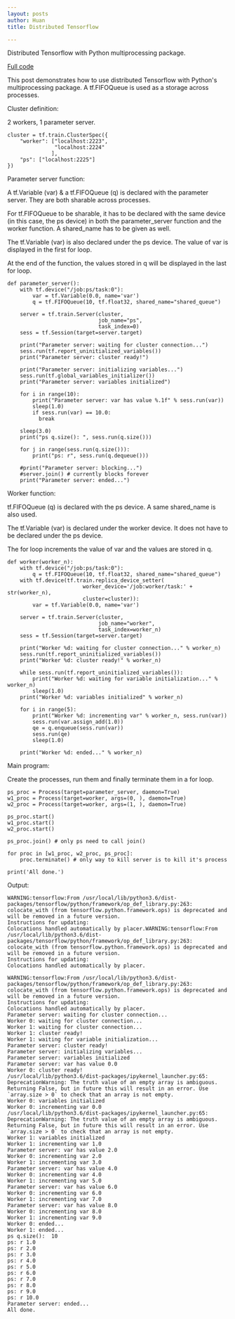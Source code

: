 ```yaml
---
layout: posts
author: Huan
title: Distributed Tensorflow

---
```

Distributed Tensorflow with Python multiprocessing package.

[Full code](https://github.com/ChuaCheowHuan/misc_code_examples/blob/master/tf/dist_tf/dist_tf.ipynb)

This post demonstrates how to use distributed Tensorflow with Python's
multiprocessing package. A tf.FIFOQueue is used as a storage across processes.

Cluster definition:

2 workers, 1 parameter server.
```
cluster = tf.train.ClusterSpec({
    "worker": ["localhost:2223",
               "localhost:2224"
              ],
    "ps": ["localhost:2225"]
})
```

Parameter server function:

A tf.Variable (var) & a tf.FIFOQueue (q) is declared with the parameter server.
They are both sharable across processes.

For tf.FIFOQueue to be sharable, it has to be declared with the same device
(in this case, the ps device) in both the parameter_server function and
the worker function. A shared_name has to be given as well.

The tf.Variable (var) is also declared under the ps device. The value of var is displayed in the first for loop.

At the end of the function, the values stored in q will be displayed in the last for loop.
```
def parameter_server():
    with tf.device("/job:ps/task:0"):
        var = tf.Variable(0.0, name='var')        
        q = tf.FIFOQueue(10, tf.float32, shared_name="shared_queue")

    server = tf.train.Server(cluster,
                             job_name="ps",
                             task_index=0)
    sess = tf.Session(target=server.target)

    print("Parameter server: waiting for cluster connection...")
    sess.run(tf.report_uninitialized_variables())
    print("Parameter server: cluster ready!")

    print("Parameter server: initializing variables...")
    sess.run(tf.global_variables_initializer())
    print("Parameter server: variables initialized")

    for i in range(10):
        print("Parameter server: var has value %.1f" % sess.run(var))
        sleep(1.0)
        if sess.run(var) == 10.0:
          break

    sleep(3.0)
    print("ps q.size(): ", sess.run(q.size()))  

    for j in range(sess.run(q.size())):
        print("ps: r", sess.run(q.dequeue()))

    #print("Parameter server: blocking...")
    #server.join() # currently blocks forever    
    print("Parameter server: ended...")
```

Worker function:

tf.FIFOQueue (q) is declared with the ps device. A same shared_name is also
used.

The tf.Variable (var) is declared under the worker device. It does not have to
be declared under the ps device.

The for loop increments the value of var and the values are stored in q.
```
def worker(worker_n):
    with tf.device("/job:ps/task:0"):
        q = tf.FIFOQueue(10, tf.float32, shared_name="shared_queue")     
    with tf.device(tf.train.replica_device_setter(
                        worker_device='/job:worker/task:' + str(worker_n),
                        cluster=cluster)):
        var = tf.Variable(0.0, name='var')

    server = tf.train.Server(cluster,
                             job_name="worker",
                             task_index=worker_n)
    sess = tf.Session(target=server.target)

    print("Worker %d: waiting for cluster connection..." % worker_n)
    sess.run(tf.report_uninitialized_variables())
    print("Worker %d: cluster ready!" % worker_n)

    while sess.run(tf.report_uninitialized_variables()):
        print("Worker %d: waiting for variable initialization..." % worker_n)
        sleep(1.0)
    print("Worker %d: variables initialized" % worker_n)

    for i in range(5):
        print("Worker %d: incrementing var" % worker_n, sess.run(var))
        sess.run(var.assign_add(1.0))
        qe = q.enqueue(sess.run(var))
        sess.run(qe)
        sleep(1.0)

    print("Worker %d: ended..." % worker_n)
```

Main program:

Create the processes, run them and finally terminate them in a for loop.
```
ps_proc = Process(target=parameter_server, daemon=True)
w1_proc = Process(target=worker, args=(0, ), daemon=True)
w2_proc = Process(target=worker, args=(1, ), daemon=True)

ps_proc.start()
w1_proc.start()
w2_proc.start()

ps_proc.join() # only ps need to call join()

for proc in [w1_proc, w2_proc, ps_proc]:
    proc.terminate() # only way to kill server is to kill it's process

print('All done.')            
```

Output:
```
WARNING:tensorflow:From /usr/local/lib/python3.6/dist-packages/tensorflow/python/framework/op_def_library.py:263: colocate_with (from tensorflow.python.framework.ops) is deprecated and will be removed in a future version.
Instructions for updating:
Colocations handled automatically by placer.WARNING:tensorflow:From /usr/local/lib/python3.6/dist-packages/tensorflow/python/framework/op_def_library.py:263: colocate_with (from tensorflow.python.framework.ops) is deprecated and will be removed in a future version.
Instructions for updating:
Colocations handled automatically by placer.

WARNING:tensorflow:From /usr/local/lib/python3.6/dist-packages/tensorflow/python/framework/op_def_library.py:263: colocate_with (from tensorflow.python.framework.ops) is deprecated and will be removed in a future version.
Instructions for updating:
Colocations handled automatically by placer.
Parameter server: waiting for cluster connection...
Worker 0: waiting for cluster connection...
Worker 1: waiting for cluster connection...
Worker 1: cluster ready!
Worker 1: waiting for variable initialization...
Parameter server: cluster ready!
Parameter server: initializing variables...
Parameter server: variables initialized
Parameter server: var has value 0.0
Worker 0: cluster ready!
/usr/local/lib/python3.6/dist-packages/ipykernel_launcher.py:65: DeprecationWarning: The truth value of an empty array is ambiguous. Returning False, but in future this will result in an error. Use `array.size > 0` to check that an array is not empty.
Worker 0: variables initialized
Worker 0: incrementing var 0.0
/usr/local/lib/python3.6/dist-packages/ipykernel_launcher.py:65: DeprecationWarning: The truth value of an empty array is ambiguous. Returning False, but in future this will result in an error. Use `array.size > 0` to check that an array is not empty.
Worker 1: variables initialized
Worker 1: incrementing var 1.0
Parameter server: var has value 2.0
Worker 0: incrementing var 2.0
Worker 1: incrementing var 3.0
Parameter server: var has value 4.0
Worker 0: incrementing var 4.0
Worker 1: incrementing var 5.0
Parameter server: var has value 6.0
Worker 0: incrementing var 6.0
Worker 1: incrementing var 7.0
Parameter server: var has value 8.0
Worker 0: incrementing var 8.0
Worker 1: incrementing var 9.0
Worker 0: ended...
Worker 1: ended...
ps q.size():  10
ps: r 1.0
ps: r 2.0
ps: r 3.0
ps: r 4.0
ps: r 5.0
ps: r 6.0
ps: r 7.0
ps: r 8.0
ps: r 9.0
ps: r 10.0
Parameter server: ended...
All done.
```
